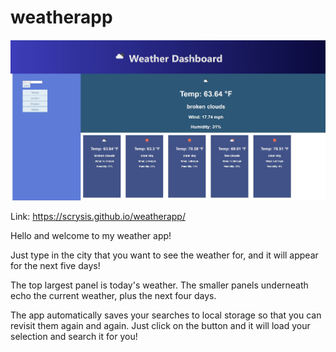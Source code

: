 # weatherapp

![Screenshot of the weather app](screenshot.JPG)

Link: https://scrysis.github.io/weatherapp/

Hello and welcome to my weather app!

Just type in the city that you want to see the weather for, and it will appear for the next five days!

The top largest panel is today's weather.  The smaller panels underneath echo the current weather, plus the
next four days.

The app automatically saves your searches to local storage so that you can revisit them again and again.
Just click on the button and it will load your selection and search it for you!